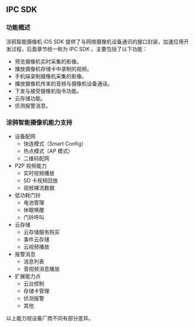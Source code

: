 ## IPC SDK

###  功能概述

涂鸦智能摄像机 iOS SDK 提供了与网络摄像机设备通讯的接口封装，加速应用开发过程，后面章节统一称为 IPC SDK 。主要包括了以下功能：

- 预览摄像机实时采集的影像。
- 播放摄像机存储卡中录制的视频。
- 手机端录制摄像机采集的影像。
- 播放摄像机传来的音频与摄像机设备通话。
- 下发与接受摄像机指令功能。
- 云存储功能。
- 侦测报警消息。

### 涂鸦智能摄像机能力支持

* 设备配网
  * 快连模式（Smart Config）
  * 热点模式（AP 模式）
  * 二维码配网
* P2P 视频能力
  * 实时视频播放
  * SD 卡视频回放
  * 视频裸流数据
* 低功耗门铃
  * 电池管理
  * 休眠唤醒
  * 门铃呼叫
* 云存储
  * 云存储服务购买
  * 事件云存储
  * 云视频播放
* 报警消息
  * 消息列表
  * 音视频消息播放
* 扩展能力点
  * 云台控制
  * 存储卡管理
  * 侦测报警
  * 其他

以上能力视设备厂商不同有部分差异。